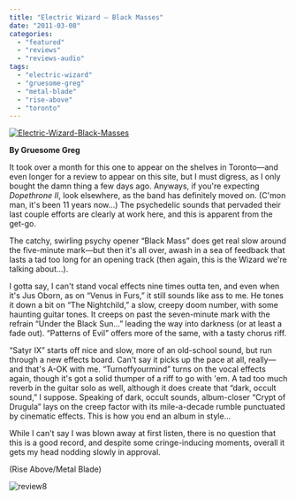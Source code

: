 ```yaml
---
title: "Electric Wizard – Black Masses"
date: "2011-03-08"
categories: 
  - "featured"
  - "reviews"
  - "reviews-audio"
tags: 
  - "electric-wizard"
  - "gruesome-greg"
  - "metal-blade"
  - "rise-above"
  - "toronto"
---
```


[![](http://www.hellbound.ca/wp-content/uploads/2011/03/Electric-Wizard-Black-Masses.jpg "Electric-Wizard-Black-Masses")](http://www.hellbound.ca/wp-content/uploads/2011/03/Electric-Wizard-Black-Masses.jpg)

**By Gruesome Greg**

It took over a month for this one to appear on the shelves in Toronto—and even longer for a review to appear on this site, but I must digress, as I only bought the damn thing a few days ago. Anyways, if you're expecting _Dopethrone II_, look elsewhere, as the band has definitely moved on. (C'mon man, it's been 11 years now...) The psychedelic sounds that pervaded their last couple efforts are clearly at work here, and this is apparent from the get-go.

The catchy, swirling psychy opener “Black Mass” does get real slow around the five-minute mark—but then it's all over, awash in a sea of feedback that lasts a tad too long for an opening track (then again, this is the Wizard we're talking about...).

I gotta say, I can't stand vocal effects nine times outta ten, and even when it's Jus Oborn, as on “Venus in Furs,” it still sounds like ass to me. He tones it down a bit on “The Nightchild,” a slow, creepy doom number, with some haunting guitar tones. It creeps on past the seven-minute mark with the refrain “Under the Black Sun...” leading the way into darkness (or at least a fade out). “Patterns of Evil” offers more of the same, with a tasty chorus riff.

“Satyr IX” starts off nice and slow, more of an old-school sound, but run through a new effects board. Can't say it picks up the pace at all, really—and that's A-OK with me. “Turnoffyourmind” turns on the vocal effects again, though it's got a solid thumper of a riff to go with 'em. A tad too much reverb in the guitar solo as well, although it does create that “dark, occult sound,” I suppose. Speaking of dark, occult sounds, album-closer “Crypt of Drugula” lays on the creep factor with its mile-a-decade rumble punctuated by cinematic effects. This is how you end an album in style...

While I can't say I was blown away at first listen, there is no question that this is a good record, and despite some cringe-inducing moments, overall it gets my head nodding slowly in approval.

(Rise Above/Metal Blade)

![](http://www.hellbound.ca/wp-content/uploads/2009/07/review8.png "review8")
